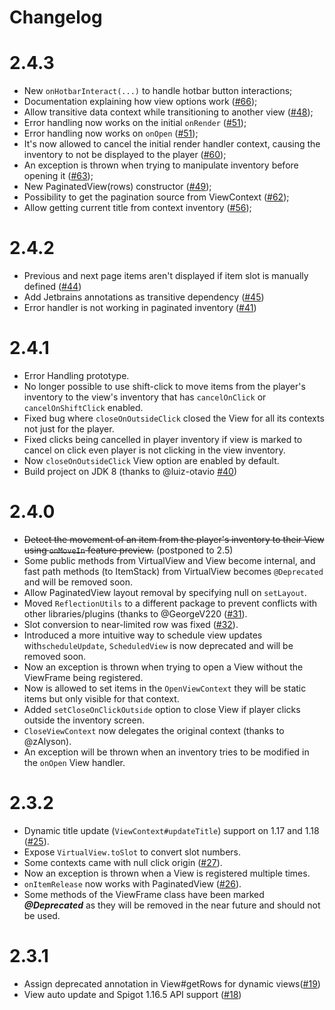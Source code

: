 # Changelog

# 2.4.3
* New `onHotbarInteract(...)` to handle hotbar button interactions;
* Documentation explaining how view options work ([#66][p66]);
* Allow transitive data context while transitioning to another view ([#48][i48]);
* Error handling now works on the initial `onRender` ([#51][i51]);
* Error handling now works on `onOpen` ([#51][i51]);
* It's now allowed to cancel the initial render handler context, causing the inventory to not be displayed to the player ([#60][p60]);
* An exception is thrown when trying to manipulate inventory before opening it ([#63][p63]);
* New PaginatedView(rows) constructor ([#49][i49]);
* Possibility to get the pagination source from ViewContext ([#62][p62]);
* Allow getting current title from context inventory ([#56][p56]);

# 2.4.2
* Previous and next page items aren't displayed if item slot is manually defined ([#44][i44])
* Add Jetbrains annotations as transitive dependency ([#45][i45])
* Error handler is not working in paginated inventory ([#41][i41])

# 2.4.1
* Error Handling prototype.
* No longer possible to use shift-click to move items from the player's inventory to the view's
  inventory that has `cancelOnClick` or `cancelOnShiftClick` enabled.
* Fixed bug where `closeOnOutsideClick` closed the View for all its contexts not just for the player.
* Fixed clicks being cancelled in player inventory if view is marked to cancel on click even 
  player is not clicking in the view inventory.
* Now `closeOnOutsideClick` View option are enabled by default.
* Build project on JDK 8 (thanks to @luiz-otavio [#40][i40])

# 2.4.0
* ~~Detect the movement of an item from the player's inventory to their View using `onMoveIn` 
  feature preview.~~ (postponed to 2.5)
* Some public methods from VirtualView and View become internal, and fast path methods (to ItemStack)
  from VirtualView becomes `@Deprecated` and will be removed soon.
* Allow PaginatedView layout removal by specifying null on `setLayout`.
* Moved `ReflectionUtils` to a different package to prevent conflicts with other 
  libraries/plugins (thanks to @GeorgeV220 ([#31][i31]).
* Slot conversion to near-limited row was fixed ([#32][i32]).
* Introduced a more intuitive way to schedule view updates with`scheduleUpdate`, `ScheduledView` is
  now deprecated and will be removed soon.
* Now an exception is thrown when trying to open a View without the ViewFrame being registered.
* Now is allowed to set items in the `OpenViewContext` they will be static items but only visible for that context.
* Added `setCloseOnClickOutside` option to close View if player clicks outside the inventory screen.
* `CloseViewContext` now delegates the original context (thanks to @zAlyson).
* An exception will be thrown when an inventory tries to be modified in the `onOpen` View handler.

# 2.3.2
* Dynamic title update (`ViewContext#updateTitle`) support on 1.17 and 1.18 ([#25][p25]).
* Expose `VirtualView.toSlot` to convert slot numbers.
* Some contexts came with null click origin ([#27][p27]).
* Now an exception is thrown when a View is registered multiple times.
* `onItemRelease` now works with PaginatedView ([#26][p26]).
* Some methods of the ViewFrame class have been marked ***@Deprecated*** as they will be removed in the near future and should not be used.

# 2.3.1
* Assign deprecated annotation in View#getRows for dynamic views([#19][p19])
* View auto update and Spigot 1.16.5 API support ([#18][p18])

[p18]: https://github.com/DevNatan/inventory-framework/pull/18
[p19]: https://github.com/DevNatan/inventory-framework/pull/19
[p25]: https://github.com/DevNatan/inventory-framework/pull/25
[p26]: https://github.com/DevNatan/inventory-framework/pull/26
[p27]: https://github.com/DevNatan/inventory-framework/pull/27
[p56]: https://github.com/DevNatan/inventory-framework/pull/56
[p60]: https://github.com/DevNatan/inventory-framework/pull/60
[p62]: https://github.com/DevNatan/inventory-framework/pull/62
[p63]: https://github.com/DevNatan/inventory-framework/pull/63
[p66]: https://github.com/DevNatan/inventory-framework/pull/66
[i31]: https://github.com/DevNatan/inventory-framework/issues/31
[i32]: https://github.com/DevNatan/inventory-framework/issues/32
[i40]: https://github.com/DevNatan/inventory-framework/issues/40
[i41]: https://github.com/DevNatan/inventory-framework/issues/41
[i44]: https://github.com/DevNatan/inventory-framework/issues/44
[i45]: https://github.com/DevNatan/inventory-framework/issues/45
[i48]: https://github.com/DevNatan/inventory-framework/issues/48
[i49]: https://github.com/DevNatan/inventory-framework/issues/49
[i51]: https://github.com/DevNatan/inventory-framework/issues/51